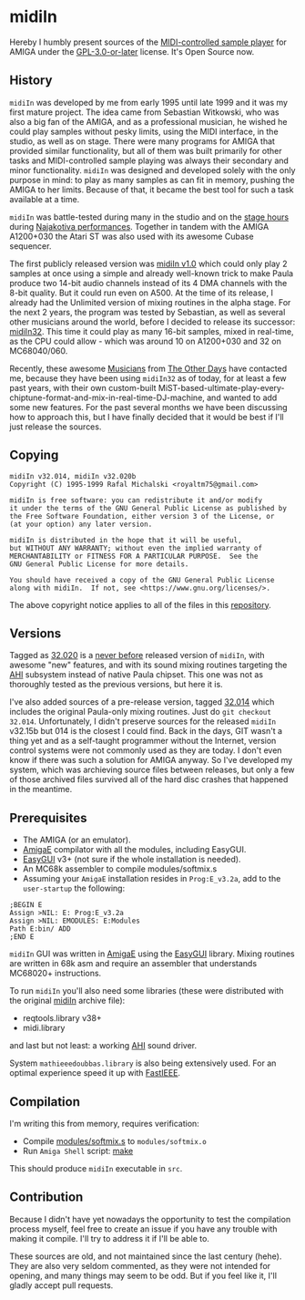midiIn
======

Hereby I humbly present sources of the [MIDI-controlled sample player] for AMIGA under the [GPL-3.0-or-later](COPYING) license. It's Open Source now.

History
-------

`midiIn` was developed by me from early 1995 until late 1999 and it was my first mature project. The idea came from Sebastian Witkowski, who was also a big fan of the AMIGA, and as a professional musician, he wished he could play samples without pesky limits, using the MIDI interface, in the studio, as well as on stage. There were many programs for AMIGA that provided similar functionality, but all of them was built primarily for other tasks and MIDI-controlled sample playing was always their secondary and minor functionality. `midiIn` was designed and developed solely with the only purpose in mind: to play as many samples as can fit in memory, pushing the AMIGA to her limits. Because of that, it became the best tool for such a task available at a time.

`midiIn` was battle-tested during many in the studio and on the [stage hours](https://www.youtube.com/watch?v=fZkUvcbqcgg&list=PL23E3B9D150F8F020) during [Najakotiva performances](https://www.youtube.com/watch?v=cOjqpoVyNVs&lc=Ugw2RlhaID3FPzMIYZ14AaABAg). Together in tandem with the AMIGA A1200+030 the Atari ST was also used with its awesome Cubase sequencer.

The first publicly released version was [midiIn v1.0](https://aminet.net/package/mus/midi/midiIn) which could only play 2 samples at once using a simple and already well-known trick to make Paula produce two 14-bit audio channels instead of its 4 DMA channels with the 8-bit quality. But it could run even on A500. At the time of its release, I already had the Unlimited version of mixing routines in the alpha stage. For the next 2 years, the program was tested by Sebastian, as well as several other musicians around the world, before I decided to release its successor: [midiIn32](https://aminet.net/package/mus/midi/midiIn32). This time it could play as many 16-bit samples, mixed in real-time, as the CPU could allow - which was around 10 on A1200+030 and 32 on MC68040/060.

Recently, these awesome [Musicians](https://twitter.com/_Adoru_/status/997923877224370176) from [The Other Days](http://theotherdays.net/) have contacted me, because they have been using `midiIn32` as of today, for at least a few past years, with their own custom-built MiST-based-ultimate-play-every-chiptune-format-and-mix-in-real-time-DJ-machine, and wanted to add some new features. For the past several months we have been discussing how to approach this, but I have finally decided that it would be best if I'll just release the sources.


Copying
-------

    midiIn v32.014, midiIn v32.020b
    Copyright (C) 1995-1999 Rafal Michalski <royaltm75@gmail.com>

    midiIn is free software: you can redistribute it and/or modify
    it under the terms of the GNU General Public License as published by
    the Free Software Foundation, either version 3 of the License, or
    (at your option) any later version.

    midiIn is distributed in the hope that it will be useful,
    but WITHOUT ANY WARRANTY; without even the implied warranty of
    MERCHANTABILITY or FITNESS FOR A PARTICULAR PURPOSE.  See the
    GNU General Public License for more details.

    You should have received a copy of the GNU General Public License
    along with midiIn.  If not, see <https://www.gnu.org/licenses/>.

The above copyright notice applies to all of the files in this [repository](https://github.com/royaltm/Amiga-midiIn).


Versions
--------

Tagged as [32.020] is a [never before](Dokumentacja/News) released version of `midiIn`, with awesome "new" features, and with its sound mixing routines targeting the [AHI] subsystem instead of native Paula chipset. This one was not as thoroughly tested as the previous versions, but here it is.

I've also added sources of a pre-release version, tagged [32.014] which includes the original Paula-only mixing routines. Just do `git checkout 32.014`. Unfortunately, I didn't preserve sources for the released `midiIn` v32.15b but 014 is the closest I could find. Back in the days, GIT wasn't a thing yet and as a self-taught programmer without the Internet, version control systems were not commonly used as they are today. I don't even know if there was such a solution for AMIGA anyway. So I've developed my system, which was archieving source files between releases, but only a few of those archived files survived all of the hard disc crashes that happened in the meantime.


Prerequisites
-------------

* The AMIGA (or an emulator).
* [AmigaE] compilator with all the modules, including EasyGUI.
* [EasyGUI] v3+ (not sure if the whole installation is needed).
* An MC68k assembler to compile modules/softmix.s
* Assuming your `AmigaE` installation resides in `Prog:E_v3.2a`, add to the `user-startup` the following:

```
;BEGIN E
Assign >NIL: E: Prog:E_v3.2a
Assign >NIL: EMODULES: E:Modules
Path E:bin/ ADD
;END E
```

`midiIn` GUI was written in [AmigaE] using the [EasyGUI] library. Mixing routines are written in 68k asm and require an assembler that understands MC68020+ instructions.

To run `midiIn` you'll also need some libraries (these were distributed with the original [midiIn] archive file):

* reqtools.library v38+
* midi.library

and last but not least: a working [AHI] sound driver.

System `mathieeedoubbas.library` is also being extensively used. For an optimal experience speed it up with [FastIEEE].


Compilation
-----------

I'm writing this from memory, requires verification:

* Compile [modules/softmix.s](modules/softmix.s) to `modules/softmix.o`
* Run `Amiga Shell` script: [make](src/make)

This should produce `midiIn` executable in `src`.


Contribution
------------

Because I didn't have yet nowadays the opportunity to test the compilation process myself, feel free to create an issue if you have any trouble with making it compile. I'll try to address it if I'll be able to.

These sources are old, and not maintained since the last century (hehe). They are also very seldom commented, as they were not intended for opening, and many things may seem to be odd. But if you feel like it, I'll gladly accept pull requests.


[midiIn]: http://aminet.net/mus/midi/midiIn32.lha
[MIDI-controlled sample player]: https://aminet.net/package/mus/midi/midiIn32
[AmigaE]: http://strlen.com/amiga-e/
[EasyGUI]: https://aminet.net/package/dev/e/EasyGUI_v33b3
[AHI]: https://aminet.net/search?query=AHI
[FastIEEE]: https://aminet.net/package/util/sys/FastIEEE
[32.014]: https://github.com/royaltm/Amiga-midiIn/tree/32.014
[32.020]: https://github.com/royaltm/Amiga-midiIn/tree/32.020
